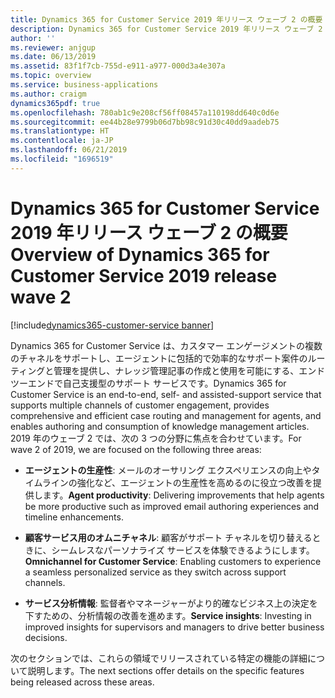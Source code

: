 ```yaml
---
title: Dynamics 365 for Customer Service 2019 年リリース ウェーブ 2 の概要
description: Dynamics 365 for Customer Service 2019 年リリース ウェーブ 2 の概要
author: ''
ms.reviewer: anjgup
ms.date: 06/13/2019
ms.assetid: 83f1f7cb-755d-e911-a977-000d3a4e307a
ms.topic: overview
ms.service: business-applications
ms.author: craigm
dynamics365pdf: true
ms.openlocfilehash: 780ab1c9e208cf56ff08457a110198dd640c0d6e
ms.sourcegitcommit: ee44b28e9799b06d7bb98c91d30c40dd9aadeb75
ms.translationtype: HT
ms.contentlocale: ja-JP
ms.lasthandoff: 06/21/2019
ms.locfileid: "1696519"
---
```

# <a name="overview-of-dynamics-365-for-customer-service-2019-release-wave-2"></a><span data-ttu-id="e238c-103">Dynamics 365 for Customer Service 2019 年リリース ウェーブ 2 の概要</span><span class="sxs-lookup"><span data-stu-id="e238c-103">Overview of Dynamics 365 for Customer Service 2019 release wave 2</span></span>
[!include[dynamics365-customer-service banner](../includes/dynamics365-customer-service.md)]

<span data-ttu-id="e238c-104">Dynamics 365 for Customer Service は、カスタマー エンゲージメントの複数のチャネルをサポートし、エージェントに包括的で効率的なサポート案件のルーティングと管理を提供し、ナレッジ管理記事の作成と使用を可能にする、エンドツーエンドで自己支援型のサポート サービスです。</span><span class="sxs-lookup"><span data-stu-id="e238c-104">Dynamics 365 for Customer Service is an end-to-end, self- and assisted-support service that supports multiple channels of customer engagement, provides comprehensive and efficient case routing and management for agents, and enables authoring and consumption of knowledge management articles.</span></span> <span data-ttu-id="e238c-105">2019 年のウェーブ 2 では、次の 3 つの分野に焦点を合わせています。</span><span class="sxs-lookup"><span data-stu-id="e238c-105">For wave 2 of 2019, we are focused on the following three areas:</span></span>

- <span data-ttu-id="e238c-106">**エージェントの生産性**: メールのオーサリング エクスペリエンスの向上やタイムラインの強化など、エージェントの生産性を高めるのに役立つ改善を提供します。</span><span class="sxs-lookup"><span data-stu-id="e238c-106">**Agent productivity**: Delivering improvements that help agents be more productive such as improved email authoring experiences and timeline enhancements.</span></span>

- <span data-ttu-id="e238c-107">**顧客サービス用のオムニチャネル**: 顧客がサポート チャネルを切り替えるときに、シームレスなパーソナライズ サービスを体験できるようにします。</span><span class="sxs-lookup"><span data-stu-id="e238c-107">**Omnichannel for Customer Service**: Enabling customers to experience a seamless personalized service as they switch across support channels.</span></span>

- <span data-ttu-id="e238c-108">**サービス分析情報**: 監督者やマネージャーがより的確なビジネス上の決定を下すための、分析情報の改善を進めます。</span><span class="sxs-lookup"><span data-stu-id="e238c-108">**Service insights**: Investing in improved insights for supervisors and managers to drive better business decisions.</span></span>

<span data-ttu-id="e238c-109">次のセクションでは、これらの領域でリリースされている特定の機能の詳細について説明します。</span><span class="sxs-lookup"><span data-stu-id="e238c-109">The next sections offer details on the specific features being released across these areas.</span></span>
